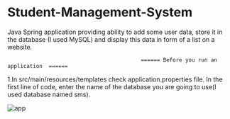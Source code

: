 # Student-Management-System
Java Spring application providing ability to add some user data, store it in the database (I used MySQL) and display this data in form of a list on a website.


                                              ====== Before you run an application  ====== 
 1.In src/main/resources/templates check application.properties file. In the first line of code, enter the name of the database you are going to use(I used database named sms).
 
 ![app](https://user-images.githubusercontent.com/97959151/179365875-25d184b0-af1e-43bb-81b2-ea90fc9ac5d0.png)

